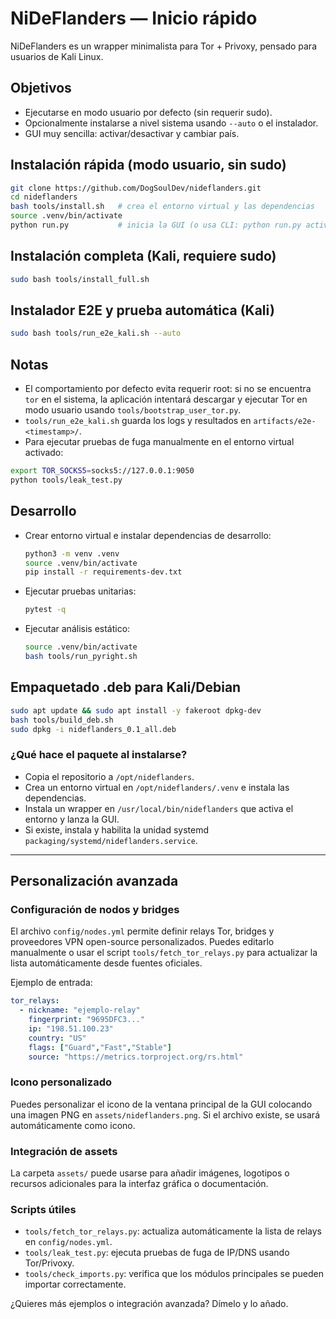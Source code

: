 
# NiDeFlanders — Inicio rápido

NiDeFlanders es un wrapper minimalista para Tor + Privoxy, pensado para usuarios de Kali Linux.

## Objetivos
- Ejecutarse en modo usuario por defecto (sin requerir sudo).
- Opcionalmente instalarse a nivel sistema usando `--auto` o el instalador.
- GUI muy sencilla: activar/desactivar y cambiar país.

## Instalación rápida (modo usuario, sin sudo)

```bash
git clone https://github.com/DogSoulDev/nideflanders.git
cd nideflanders
bash tools/install.sh   # crea el entorno virtual y las dependencias
source .venv/bin/activate
python run.py           # inicia la GUI (o usa CLI: python run.py activate)
```

## Instalación completa (Kali, requiere sudo)

```bash
sudo bash tools/install_full.sh
```

## Instalador E2E y prueba automática (Kali)

```bash
sudo bash tools/run_e2e_kali.sh --auto
```

## Notas
- El comportamiento por defecto evita requerir root: si no se encuentra `tor` en el sistema, la aplicación intentará descargar y ejecutar Tor en modo usuario usando `tools/bootstrap_user_tor.py`.
- `tools/run_e2e_kali.sh` guarda los logs y resultados en `artifacts/e2e-<timestamp>/`.
- Para ejecutar pruebas de fuga manualmente en el entorno virtual activado:

```bash
export TOR_SOCKS5=socks5://127.0.0.1:9050
python tools/leak_test.py
```

## Desarrollo

- Crear entorno virtual e instalar dependencias de desarrollo:
  ```bash
  python3 -m venv .venv
  source .venv/bin/activate
  pip install -r requirements-dev.txt
  ```
- Ejecutar pruebas unitarias:
  ```bash
  pytest -q
  ```
- Ejecutar análisis estático:
  ```bash
  source .venv/bin/activate
  bash tools/run_pyright.sh
  ```

## Empaquetado .deb para Kali/Debian

```bash
sudo apt update && sudo apt install -y fakeroot dpkg-dev
bash tools/build_deb.sh
sudo dpkg -i nideflanders_0.1_all.deb
```

### ¿Qué hace el paquete al instalarse?
- Copia el repositorio a `/opt/nideflanders`.
- Crea un entorno virtual en `/opt/nideflanders/.venv` e instala las dependencias.
- Instala un wrapper en `/usr/local/bin/nideflanders` que activa el entorno y lanza la GUI.
- Si existe, instala y habilita la unidad systemd `packaging/systemd/nideflanders.service`.

---

## Personalización avanzada

### Configuración de nodos y bridges
El archivo `config/nodes.yml` permite definir relays Tor, bridges y proveedores VPN open-source personalizados. Puedes editarlo manualmente o usar el script `tools/fetch_tor_relays.py` para actualizar la lista automáticamente desde fuentes oficiales.

Ejemplo de entrada:
```yaml
tor_relays:
  - nickname: "ejemplo-relay"
    fingerprint: "9695DFC3..."
    ip: "198.51.100.23"
    country: "US"
    flags: ["Guard","Fast","Stable"]
    source: "https://metrics.torproject.org/rs.html"
```

### Icono personalizado
Puedes personalizar el icono de la ventana principal de la GUI colocando una imagen PNG en `assets/nideflanders.png`. Si el archivo existe, se usará automáticamente como icono.

### Integración de assets
La carpeta `assets/` puede usarse para añadir imágenes, logotipos o recursos adicionales para la interfaz gráfica o documentación.

### Scripts útiles
- `tools/fetch_tor_relays.py`: actualiza automáticamente la lista de relays en `config/nodes.yml`.
- `tools/leak_test.py`: ejecuta pruebas de fuga de IP/DNS usando Tor/Privoxy.
- `tools/check_imports.py`: verifica que los módulos principales se pueden importar correctamente.

¿Quieres más ejemplos o integración avanzada? Dímelo y lo añado.
